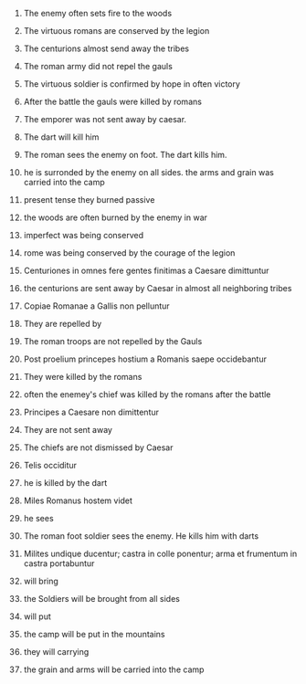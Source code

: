 1. The enemy often sets fire to the woods
2. The virtuous romans are conserved by the legion
3. The centurions almost send away the tribes
1. The roman army did not repel the gauls
1. The virtuous soldier is confirmed by hope in often victory
1. After the battle the gauls were killed by romans
7. The emporer was not sent away by caesar.
8. The dart will kill him
9. The roman sees the enemy on foot. The dart kills him.
1. he is surronded by the enemy on all sides. the arms and grain was carried into the camp 


1. present tense they burned passive
  1. the woods are often burned by the enemy in war
1. imperfect was being conserved
  1.  rome was being conserved by the courage of the legion
1. Centuriones in omnes fere gentes finitimas a Caesare dimittuntur
  1. the centurions are sent away by Caesar in almost all neighboring tribes
1. Copiae Romanae a Gallis non pelluntur
  1. They are repelled by 
  1. The roman troops are not repelled by the Gauls 
1. Post proelium princepes hostium a Romanis saepe occidebantur
  1. They were killed by the romans
  1. often the enemey's chief was killed by the romans after the battle
1. Principes a Caesare non dimittentur
  1. They are not sent away
  1. The chiefs are not dismissed by Caesar
1. Telis occiditur 
  1. he is killed by the dart
9.  Miles Romanus hostem videt
  1. he sees
  1. The roman foot soldier sees the enemy. He kills him with darts
10. Milites undique ducentur; castra in colle ponentur; arma et frumentum in castra portabuntur
  1. will bring 
  1. the Soldiers will be brought from all sides
  1. will put
  1. the camp will be put in the mountains
  1. they will carrying 
  1. the grain and arms will be carried into the camp
